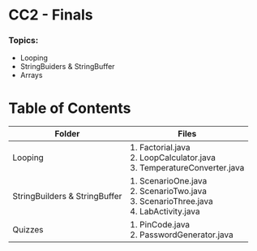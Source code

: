 # CC2 - Finals

### Topics:
- Looping
- StringBuiders & StringBuffer
- Arrays

# Table of Contents

| Folder                         | Files      |
| -------------------------------|------------|
| Looping                        | 1. Factorial.java<br>2. LoopCalculator.java<br>3. TemperatureConverter.java|
| StringBuilders & StringBuffer  | 1. ScenarioOne.java<br>2. ScenarioTwo.java<br>3. ScenarioThree.java <br> 4. LabActivity.java|
| Quizzes                        | 1. PinCode.java<br>2. PasswordGenerator.java<br>|
